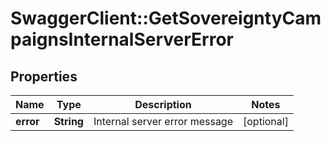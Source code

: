 # SwaggerClient::GetSovereigntyCampaignsInternalServerError

## Properties
Name | Type | Description | Notes
------------ | ------------- | ------------- | -------------
**error** | **String** | Internal server error message | [optional] 


